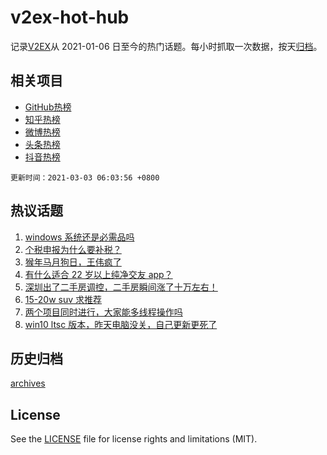 # v2ex-hot-hub

 记录[V2EX](https://www.v2ex.com/)从 2021-01-06 日至今的热门话题。每小时抓取一次数据，按天[归档](archives)。
 
 ## 相关项目

- [GitHub热榜](https://github.com/lonnyzhang423/github-hot-hub)
- [知乎热榜](https://github.com/lonnyzhang423/zhihu-hot-hub)
- [微博热榜](https://github.com/lonnyzhang423/weibo-hot-hub)
- [头条热榜](https://github.com/lonnyzhang423/toutiao-hot-hub)
- [抖音热榜](https://github.com/lonnyzhang423/douyin-hot-hub)


 `更新时间：2021-03-03 06:03:56 +0800`

## 热议话题

1. [windows 系统还是必需品吗](https://www.v2ex.com/t/757626)
1. [个税申报为什么要补税？](https://www.v2ex.com/t/757538)
1. [猴年马月狗日，王伟疯了](https://www.v2ex.com/t/757489)
1. [有什么适合 22 岁以上纯净交友 app？](https://www.v2ex.com/t/757758)
1. [深圳出了二手房调控，二手房瞬间涨了十万左右！](https://www.v2ex.com/t/757699)
1. [15-20w suv 求推荐](https://www.v2ex.com/t/757499)
1. [两个项目同时进行，大家能多线程操作吗](https://www.v2ex.com/t/757543)
1. [win10 ltsc 版本，昨天电脑没关，自己更新更死了](https://www.v2ex.com/t/757564)

## 历史归档

[archives](archives)

## License

See the [LICENSE](LICENSE) file for license rights and limitations (MIT).
